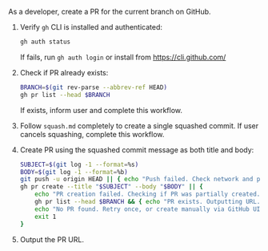 As a developer, create a PR for the current branch on GitHub.

1. Verify `gh` CLI is installed and authenticated:
    ```bash
    gh auth status
    ```
    If fails, run `gh auth login` or install from https://cli.github.com/

2. Check if PR already exists:
    ```bash
    BRANCH=$(git rev-parse --abbrev-ref HEAD)
    gh pr list --head $BRANCH
    ```
    If exists, inform user and complete this workflow.

3. Follow `squash.md` completely to create a single squashed commit.
    If user cancels squashing, complete this workflow.

4. Create PR using the squashed commit message as both title and body:
    ```bash
    SUBJECT=$(git log -1 --format=%s)
    BODY=$(git log -1 --format=%b)
    git push -u origin HEAD || { echo "Push failed. Check network and permissions."; exit 1; }
    gh pr create --title "$SUBJECT" --body "$BODY" || {
        echo "PR creation failed. Checking if PR was partially created..."
        gh pr list --head $BRANCH && { echo "PR exists. Outputting URL..."; exit 0; }
        echo "No PR found. Retry once, or create manually via GitHub UI."
        exit 1
    }
    ```

5. Output the PR URL.
